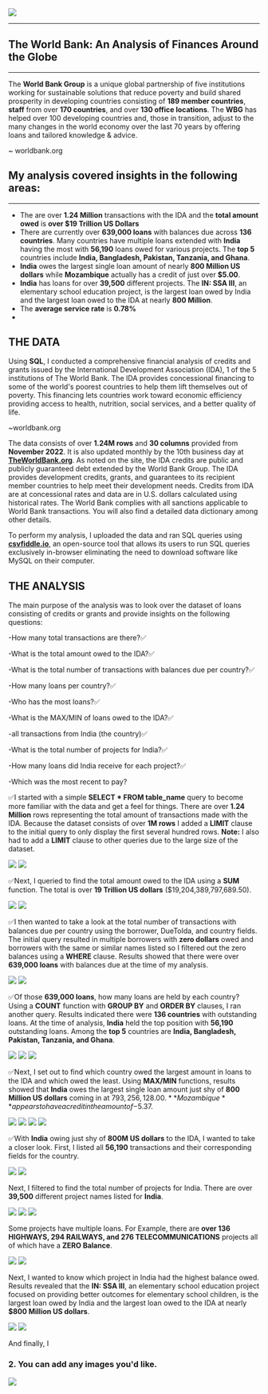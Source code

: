 <img src="images/worldbank_logo.png?raw=true"/>

---
## The World Bank: An Analysis of Finances Around the Globe
---


The **World Bank Group** is a unique global partnership of five institutions working for sustainable solutions that reduce poverty and build shared prosperity in developing countries consisting of **189 member countries**, **staff** from over **170 countries**, and over **130 office locations**. The **WBG** has helped over 100 developing countries and, those in transition, adjust to the many changes in the world economy over the last 70 years by offering loans and tailored knowledge & advice. 

~ worldbank.org


## My analysis covered insights in the following areas:
---

- The are over **1.24 Million** transactions with the IDA and the **total amount owed** is **over $19 Trillion US Dollars**
- There are currently over **639,000 loans** with balances due across **136 countries**.  Many countries have multiple loans extended with **India** having the most with **56,190** loans owed for various projects. The **top 5** countries include **India, Bangladesh, Pakistan, Tanzania, and Ghana**.
- **India** owes the largest single loan amount of nearly **800 Million US dollars** while **Mozambique** actually has a credit of just over **$5.00**.
- **India** has loans for over **39,500** different projects. The **IN: SSA III**, an elementary school education project, is the largest loan owed by India and the largest loan owed to the IDA at nearly **800 Million**.
- The **average service rate** is **0.78%**
-

## THE DATA
Using **SQL**, I conducted a comprehensive financial analysis of credits and grants issued by the International Development Association (IDA), 1 of the 5 institutions of The World Bank.  The IDA provides concessional financing to some of the world's poorest countries to help them lift themselves out of poverty. This financing lets countries work toward economic efficiency providing access to health, nutrition, social services, and a better quality of life. 

~worldbank.org

The data consists of over **1.24M rows** and **30 columns** provided from **November 2022**. It is also updated monthly by the 10th business day at [**TheWorldBank.org**](https://finances.worldbank.org/Loans-and-Credits/IDA-Statement-Of-Credits-and-Grants-Historical-Dat/tdwh-3krx). As noted on the site, the IDA credits are public and publicly guaranteed debt extended by the World Bank Group. The IDA provides development credits, grants, and guarantees to its recipient member countries to help meet their development needs.  Credits from IDA are at concessional rates and data are in U.S. dollars calculated using historical rates. The World Bank complies with all sanctions applicable to World Bank transactions.  You will also find a detailed data dictionary among other details.

To perform my analysis, I uploaded the data and ran SQL queries using [**csvfiddle.io**](https://csvfiddle.io), an open-source tool that allows its users to run SQL queries exclusively in-browser eliminating the need to download software like MySQL on their computer.


## THE ANALYSIS

The main purpose of the analysis was to look over the dataset of loans consisting of credits or grants and provide insights on the following questions:


-How many total transactions are there?✅

-What is the total amount owed to the IDA?✅

-What is the total number of transactions with balances due per country?✅ 

-How many loans per country?✅

-Who has the most loans?✅ 

-What is the MAX/MIN of loans owed to the IDA?✅

-all transactions from India (the country)✅

-What is the total number of projects for India?✅

-How many loans did India receive for each project?✅

-Which was the most recent to pay?
 



✅I started with a simple **SELECT * FROM table_name** query to become more familiar with the data and get a feel for things.  There are over **1.24 Million** rows representing the total amount of transactions made with the IDA. Because the dataset consists of over **1M rows** I added a **LIMIT** clause to the initial query to only display the first several hundred rows.  **Note:**  I also had to add a **LIMIT** clause to other queries due to the large size of the dataset.

<img src="images/Code3.png?raw=true"/>
<img src="images/Code3Query.png?raw=true"/>

✅Next, I queried to find the total amount owed to the IDA using a **SUM** function. The total is over **19 Trillion US dollars** ($19,204,389,797,689.50).

<img src="images/Code9.png?raw=true"/>
<img src="images/Code9Query.png?raw=true"/>

✅I then wanted to take a look at the total number of transactions with balances due per country using the borrower, DueToIda, and country fields.  The initial query resulted in multiple borrowers with **zero dollars** owed and borrowers with the same or similar names listed so I filtered out the zero balances using a **WHERE** clause.  Results showed that there were over **639,000 loans** with balances due at the time of my analysis.

<img src="images/Code2.png?raw=true"/>
<img src="images/Code2Query.png?raw=true"/>

✅Of those **639,000 loans**, how many loans are held by each country?  Using a **COUNT** function with **GROUP BY** and **ORDER BY** clauses, I ran another query. Results indicated there were **136 countries** with outstanding loans.  At the time of analysis, **India** held the top position with **56,190** outstanding loans.  Among the **top 5** countries are **India, Bangladesh, Pakistan, Tanzania, and Ghana**.

<img src="images/Code1.png?raw=true"/>
<img src="images/Code1Query.png?raw=true"/>
<img src="images/Code2Query2.png?raw=true"/>

✅Next, I set out to find which country owed the largest amount in loans to the IDA and which owed the least.  Using **MAX/MIN** functions, results showed that **India** owes the largest single loan amount just shy of **800 Million US dollars** coming in at $793,256,128.00. **Mozambique** appears to have a credit in the amount of -$5.37. 

<img src="images/Code4.png?raw=true"/>
<img src="images/Code4Query.png?raw=true"/>
<img src="images/Code5.png?raw=true"/>
<img src="images/Code5Query.png?raw=true"/>

✅With **India** owing just shy of **800M US dollars** to the IDA, I wanted to take a closer look.  First, I listed all **56,190** transactions and their corresponding fields for the country.

<img src="images/Code6.png?raw=true"/>
<img src="images/Code6Query.png?raw=true"/>

Next, I filtered to find the total number of projects for India. There are over **39,500** different project names listed for **India**.

<img src="images/Code7.png?raw=true"/>
<img src="images/Code7Query.png?raw=true"/>
<img src="images/Code7Query2A.png?raw=true"/>

Some projects have multiple loans. For Example, there are **over 136 HIGHWAYS, 294 RAILWAYS, and 276 TELECOMMUNICATIONS** projects all of which have a **ZERO Balance**.

<img src="images/Code10.png?raw=true"/>
<img src="images/Code10Query.png?raw=true"/>

Next, I wanted to know which project in India had the highest balance owed.  Results revealed that the **IN: SSA III**, an elementary school education project focused on providing better outcomes for elementary school children, is the largest loan owed by India and the largest loan owed to the IDA  at nearly **$800 Million US dollars**.


<img src="images/Code8.png?raw=true"/>
<img src="images/Code8Query.png?raw=true"/>


And finally, I 
### 2. You can add any images you'd like. 

<img src="images/dummy_thumbnail.jpg?raw=true"/>
